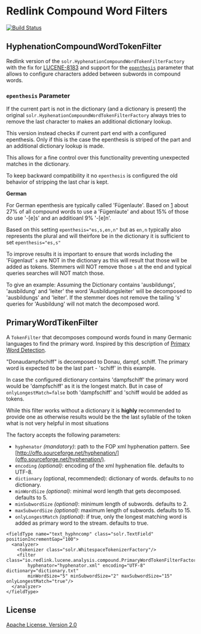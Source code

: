 # Redlink Compound Word Filters

[![Build Status](https://travis-ci.org/redlink-gmbh/solr-compound-word-filter.svg?branch=master)](https://travis-ci.org/redlink-gmbh/solr-compound-word-filter)

## HyphenationCompoundWordTokenFilter

Redlink version of the `solr.HyphenationCompoundWordTokenFilterFactory` with the fix for [LUCENE-8183](https://issues.apache.org/jira/browse/LUCENE-8183) and support for the [`epenthesis`](https://en.wikipedia.org/wiki/Epenthesis) parameter that allows to configure characters added between subwords in compound words.

### `epenthesis` Parameter

If the current part is not in the dictionary (and a dictionary is present) the original `solr.HyphenationCompoundWordTokenFilterFactory` always tries to remove the last character to makes an additional dictionary lookup.

This version instead checks if current part end with a configured epenthesis. Only if this is the case the epenthesis is striped of the part and an additional dictionary lookup is made.

This allows for a fine control over this functionality preventing unexpected matches in the dictionary.

To keep backward compatibility it no `epenthesis` is configured the old behavior of stripping the last char is kept.  

__German__

For German epenthesis are typically called 'Fügenlaute'. Based on [1](https://www.linguistik.hu-berlin.de/de/institut/professuren/korpuslinguistik/lehre/alte_jahrgaenge/ws-2003/hs-phaenomene-deutsch/pdf/phaeno-kp-fugen.pdf) about 27% of all compound words to use a 'Fügenlaute' and about 15% of those do use '-[e]s' and an additioanl 9% '-[e]n'. 

Based on this setting `epenthesis="es,s,en,n"` but as `en,n` typically also represents the plural and will theirfore be in the dictionary it is sufficient to set `epenthesis="es,s"`

To improve results it is important to ensure that words including the 'Fügenlaut' `s` are NOT in the dictionary as this will result that those will be added as tokens. Stemmers will NOT remove those `s` at the end and typical queries searches will NOT match those.

To give an example: Assuming the Dictionary contains 'ausbildungs', 'ausbildung' and 'leiter' the word 'Ausbildungsleiter' will be decomposed to 'ausbildungs' and 'leiter'. If the stemmer does not remove the tailing 's' queries for 'Ausbildung' will not match the decomposed word.

## PrimaryWordTikenFilter

A `TokenFilter` that decomposes compound words found in many Germanic languages to find the primary word. Inspired by this description of [Primary Word Detection](https://developer.s24.com/blog/german_stemming_like_a_pro.html#primary-word-detection-extending-the-token-filter).

"Donaudampfschiff" is decomposed to Donau, dampf, schiff. The primary word is expected to be the last part - 'schiff' in this example. 

In case the configured dictionary contains 'dampfschiff' the primary word would be 'dampfschiff' as it is the longest match. But in case of `onlyLongestMatch=false` both 'dampfschiff' and 'schiff would be added as tokens.

While this filter works without a dictionary it is <b>highly</b> recommended to provide one as otherwise results would be the the last syllable of the token what is not very helpful in most situations

The factory accepts the following parameters:
 * `hyphenator` _(mandatory)_: path to the FOP xml hyphenation pattern. See [http://offo.sourceforge.net/hyphenation/](offo.sourceforge.net/hyphenation/).
* `encoding` _(optional)_: encoding of the xml hyphenation file. defaults to UTF-8.
* `dictionary` (optional, recommended): dictionary of words. defaults to no dictionary.
* `minWordSize` _(optional)_: minimal word length that gets decomposed. defaults to 5.
* `minSubwordSize` _(optional)_: minimum length of subwords. defaults to 2.
* `maxSubwordSize` _(optional)_: maximum length of subwords. defaults to 15.
* `onlyLongestMatch` _(optional)_: if true, only the longest matching word is added as primary word to the stream. defaults to true.

```
<fieldType name="text_hyphncomp" class="solr.TextField" positionIncrementGap="100">
  <analyzer>
    <tokenizer class="solr.WhitespaceTokenizerFactory"/>
    <filter class="io.redlink.lucene.analysis.compound.PrimaryWordTokenFilterFactory"
        hyphenator="hyphenator.xml" encoding="UTF-8" dictionary="dictionary.txt" 
        minWordSize="5" minSubwordSize="2" maxSubwordSize="15" onlyLongestMatch="true"/>
  </analyzer>
</fieldType>
 ``` 
 
 ## License
 
 [Apache License, Version 2.0](https://www.apache.org/licenses/LICENSE-2.0)
 